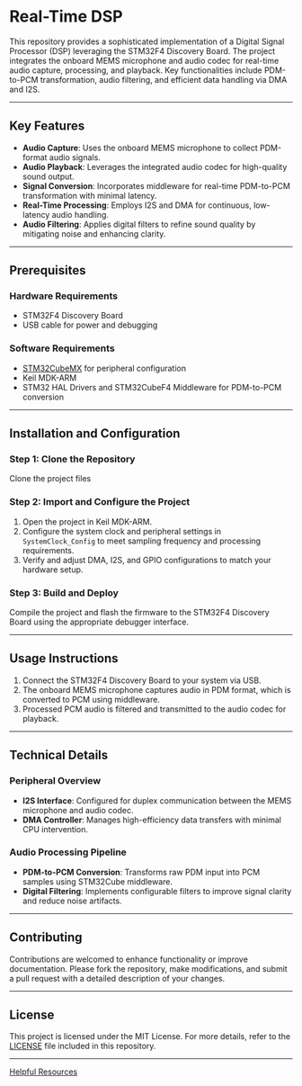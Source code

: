 # Real-Time DSP

This repository provides a sophisticated implementation of a Digital Signal Processor (DSP) leveraging the STM32F4 Discovery Board. The project integrates the onboard MEMS microphone and audio codec for real-time audio capture, processing, and playback. Key functionalities include PDM-to-PCM transformation, audio filtering, and efficient data handling via DMA and I2S.

---

## Key Features

- **Audio Capture**: Uses the onboard MEMS microphone to collect PDM-format audio signals.
- **Audio Playback**: Leverages the integrated audio codec for high-quality sound output.
- **Signal Conversion**: Incorporates middleware for real-time PDM-to-PCM transformation with minimal latency.
- **Real-Time Processing**: Employs I2S and DMA for continuous, low-latency audio handling.
- **Audio Filtering**: Applies digital filters to refine sound quality by mitigating noise and enhancing clarity.

---

## Prerequisites

### Hardware Requirements
- STM32F4 Discovery Board
- USB cable for power and debugging

### Software Requirements
- [STM32CubeMX](https://www.st.com/en/development-tools/stm32cubemx.html) for peripheral configuration
- Keil MDK-ARM
- STM32 HAL Drivers and STM32CubeF4 Middleware for PDM-to-PCM conversion

---

## Installation and Configuration

### Step 1: Clone the Repository
Clone the project files

### Step 2: Import and Configure the Project
1. Open the project in Keil MDK-ARM.
2. Configure the system clock and peripheral settings in `SystemClock_Config` to meet sampling frequency and processing requirements.
3. Verify and adjust DMA, I2S, and GPIO configurations to match your hardware setup.

### Step 3: Build and Deploy
Compile the project and flash the firmware to the STM32F4 Discovery Board using the appropriate debugger interface.

---

## Usage Instructions

1. Connect the STM32F4 Discovery Board to your system via USB.
2. The onboard MEMS microphone captures audio in PDM format, which is converted to PCM using middleware.
3. Processed PCM audio is filtered and transmitted to the audio codec for playback.

---

## Technical Details

### Peripheral Overview
- **I2S Interface**: Configured for duplex communication between the MEMS microphone and audio codec.
- **DMA Controller**: Manages high-efficiency data transfers with minimal CPU intervention.

### Audio Processing Pipeline
- **PDM-to-PCM Conversion**: Transforms raw PDM input into PCM samples using STM32Cube middleware.
- **Digital Filtering**: Implements configurable filters to improve signal clarity and reduce noise artifacts.


---

## Contributing

Contributions are welcomed to enhance functionality or improve documentation. Please fork the repository, make modifications, and submit a pull request with a detailed description of your changes.

---

## License

This project is licensed under the MIT License. For more details, refer to the [LICENSE](LICENSE) file included in this repository.

---
[Helpful Resources](https://github.com/Hasnaoui-Youssef/STM32_DSP_Project_Resources)

